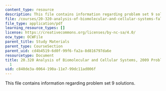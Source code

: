 ```yaml
---
content_type: resource
description: This file contains information regarding problem set 9 solutions.
file: /courses/20-320-analysis-of-biomolecular-and-cellular-systems-fall-2012/c840de3a0064190a11e799dc11ad006f_MIT20_320F12_2009_PS1_Solu.pdf
file_type: application/pdf
learning_resource_types: []
license: https://creativecommons.org/licenses/by-nc-sa/4.0/
ocw_type: OCWFile
parent_title: Study Materials
parent_type: CourseSection
parent_uid: cd4b4519-6d0f-99f6-fa2a-8d816797da6e
resourcetype: Document
title: 20.320 Analysis of Biomolecular and Cellular Systems, 2009 Problem Set Solutions
  1
uid: c840de3a-0064-190a-11e7-99dc11ad006f
---
```

This file contains information regarding problem set 9 solutions.
